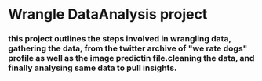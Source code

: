 # Wrangle DataAnalysis project 
### this project outlines the steps involved in wrangling data, gathering the data, from the twitter archive of "we rate dogs" profile as well as the image predictin file.cleaning the data, and finally analysing same data to pull insights.
